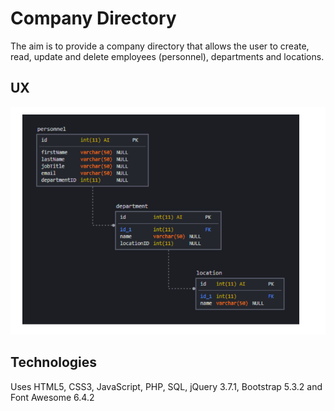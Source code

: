# Company Directory

The aim is to provide a company directory that allows the user to create, read, update and delete employees (personnel), departments and locations.

## UX

![Database Structure](Data/databasestructure.png)

## Technologies

Uses HTML5, CSS3, JavaScript, PHP, SQL, jQuery 3.7.1, Bootstrap 5.3.2 and Font Awesome 6.4.2